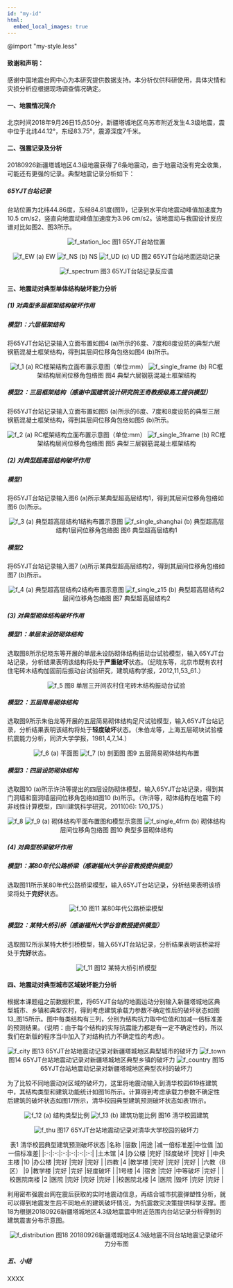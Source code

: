 ```yaml
---
id: "my-id"
html:
  embed_local_images: true
---
```


@import "my-style.less"

#### 致谢和声明：

感谢中国地震台网中心为本研究提供数据支持。本分析仅供科研使用，具体灾情和灾损分析应根据现场调查情况确定。

#### 一、地震情况简介

北京时间2018年9月26日15点50分，新疆塔城地区乌苏市附近发生4.3级地震，震中位于北纬44.12°，东经83.75°，震源深度7千米。

#### 二、强震记录及分析

20180926新疆塔城地区4.3级地震获得了6条地震动，由于地震动没有完全收集，可能还有更强的记录。典型地震记录分析如下：

##### 65YJT台站记录

台站位置为北纬44.86度，东经84.81度(图1)，记录到水平向地震动峰值加速度为10.5 cm/s2，竖直向地震动峰值加速度为3.96 cm/s2。该地震动与我国设计反应谱对比如图2、图3所示。

<center>

![f_station_loc]
图1 65YJT台站位置

![f_EW]
(a) EW
![f_NS]
(b) NS
![f_UD]
(c) UD
图2 65YJT台站地面运动记录

![f_spectrum]
图3 65YJT台站记录反应谱

</center>

#### 三、地震动对典型单体结构破坏能力分析

##### (1) 对典型多层框架结构破坏作用

##### 模型1：六层框架结构

将65YJT台站记录输入立面布置如图4 (a)所示的6度、7度和8度设防的典型六层钢筋混凝土框架结构，得到其层间位移角包络如图4 (b)所示。

<center>

![f_1]
(a) RC框架结构立面布置示意图（单位:mm）
![f_single_frame]
(b) RC框架结构层间位移角包络图
图4 典型六层钢筋混凝土框架结构

</center>

##### 模型2：三层框架结构（感谢中国建筑设计研究院王奇教授级高工提供模型）

将65YJT台站记录输入立面布置如图5 (a)所示的6度、7度和8度设防的典型三层钢筋混凝土框架结构，得到其层间位移角包络如图5 (b)所示。

<center>

![f_2]
(a) RC框架结构立面布置示意图（单位:mm）
![f_single_3frame]
(b) RC框架结构层间位移角包络图
图5 典型三层钢筋混凝土框架结构

</center>

##### (2) 对典型超高层结构破坏作用

##### 模型1

将65YJT台站记录输入图6 (a)所示某典型超高层结构1，得到其层间位移角包络如图6 (b)所示。

<center>

![f_3]
(a) 典型超高层结构1结构布置示意图
![f_single_shanghai]
(b) 典型超高层结构1层间位移角包络图
图6 典型超高层结构1

</center>

##### 模型2

将65YJT台站记录输入图7 (a)所示某典型超高层结构2，得到其层间位移角包络如图7 (b)所示。

<center>

![f_4]
(a) 典型超高层结构2结构布置示意图
![f_single_z15]
(b) 典型超高层结构2层间位移角包络图
图7 典型超高层结构2

</center>

##### (3) 对典型砌体结构破坏作用

##### 模型1：单层未设防砌体结构

选取图8所示纪晓东等开展的单层未设防砌体结构振动台试验模型，输入65YJT台站记录，分析结果表明该结构将处于**严重破坏**状态。（纪晓东等，北京市既有农村住宅砖木结构加固前后振动台试验研究，建筑结构学报，2012,11,53_61.）

<center>

![f_5]
图8 单层三开间农村住宅砖木结构振动台试验

</center>

##### 模型2：五层简易砌体结构

选取图9所示朱伯龙等开展的五层简易砌体结构足尺试验模型，输入65YJT台站记录，分析结果表明该结构将处于**轻度破坏**状态。（朱伯龙等，上海五层砌块试验楼抗震能力分析，同济大学学报，1981,4,7_14.）

<center>

![f_6]
(a) 平面图
![f_7]
(b) 剖面图
图9 五层简易砌体结构布置

</center>

##### 模型3：四层设防砌体结构

选取图10 (a)所示许浒等提出的四层设防砌体模型，输入65YJT台站记录，得到其门洞墙和窗洞墙层间位移角包络如图10 (b)所示。（许浒等，砌体结构在地震下的非线性计算模型，四川建筑科学研究，2011(06): 170_175.）

<center>

![f_8]
![f_9]
(a) 砌体结构平面布置图和模型示意图
![f_single_4frm]
(b) 砌体结构层间位移角包络图
图10 典型多层砌体结构

</center>

##### (4) 对典型桥梁破坏作用

##### 模型1：某80年代公路桥梁（感谢福州大学谷音教授提供模型）

选取图11所示某80年代公路桥梁模型，输入65YJT台站记录，分析结果表明该桥梁将处于**完好**状态。

<center>

![f_10]
图11 某80年代公路桥梁模型

</center>

##### 模型2：某特大桥引桥（感谢福州大学谷音教授提供模型）

选取图12所示某特大桥引桥模型，输入65YJT台站记录，分析结果表明该桥梁将处于**完好**状态。

<center>

![f_11]
图12 某特大桥引桥模型

</center>

#### 四、地震动对典型城市区域破坏能力分析

根据本课题组之前数据积累，将65YJT台站的地面运动分别输入新疆塔城地区典型城市、乡镇和典型农村，得到考虑建筑承载力参数不确定性后的破坏状态如图13_图15所示。图中每类结构有三列，分别为结构抗力取中位值和加减一倍标准差的预测结果。（说明：由于每个结构的实际抗震能力都是有一定不确定性的，所以我们在新版的程序当中加入了对结构抗力不确定性的考虑）。

<center>

![f_city]
图13 65YJT台站地震动记录对新疆塔城地区典型城市的破坏力
![f_town]
图14 65YJT台站地震动记录对新疆塔城地区典型乡镇的破坏力
![f_country]
图15 65YJT台站地震动记录对新疆塔城地区典型农村的破坏力

</center>

为了比较不同地震动对区域的破坏力，这里将地震动输入到清华校园619栋建筑中，其结构类型和建筑功能统计如图16所示。计算得到考虑承载力参数不确定性后建筑的破坏状态如图17所示，清华校园典型建筑预测破坏状态如表1所示。

<center>

![f_12]
(a)	结构类型比例
![f_13]
(b)	建筑功能比例
图16 清华校园建筑

![f_thu]
图17 65YJT台站地震动记录对清华大学校园的破坏力

表1 清华校园典型建筑预测破坏状态
|名称   |层数   |用途  |减一倍标准差|中位值	|加一倍标准差|
|:-:|:-:|:-:|:-:|:-:|:-:|
|土木馆       |4   |办公楼   |完好   |轻度破坏   |完好   |
|中央主楼     |10  |办公楼   |完好   |完好   |完好   |
|四教         |4   |教学楼   |完好   |完好   |完好   |
|六教（B区）  |9   |教学楼   |完好   |完好   |轻度破坏   |
|1号楼        |4   |宿舍     |完好   |中等破坏   |完好   |
|校医院南楼   |2   |医院     |完好   |完好   |完好   |
|校医院北楼   |4   |医院     |毁坏   |完好   |完好   |

</center>

利用密布强震台网在震后获取的实时地震动信息，再结合城市抗震弹塑性分析，就可以得到地震发生后不同地点的建筑破坏情况，为抗震救灾决策提供科学支撑。图18为根据20180926新疆塔城地区4.3级地震震中附近范围内台站记录分析得到的建筑震害分布示意图。

<center>

![f_distribution]
图18 20180926新疆塔城地区4.3级地震不同台站地震记录破坏力分布图

</center>

##### 五、小结

XXXX

[f_1]: https://myfigures-1258195512.cos.ap-beijing.myqcloud.com/static/1.png?sign=q-sign-algorithm%3Dsha1%26q-ak%3DAKIDQffQzJ6R8auzpP9vuhGZeU5VigOraLFu%26q-sign-time%3D1544013674%3B1544017334%26q-key-time%3D1544013674%3B1544017334%26q-header-list%3D%26q-url-param-list%3D%26q-signature%3D17ce696406fda0b635a90a4c2714205a051365d1
[f_2]: https://myfigures-1258195512.cos.ap-beijing.myqcloud.com/static/2.jpg?sign=q-sign-algorithm%3Dsha1%26q-ak%3DAKIDQffQzJ6R8auzpP9vuhGZeU5VigOraLFu%26q-sign-time%3D1544013674%3B1544017334%26q-key-time%3D1544013674%3B1544017334%26q-header-list%3D%26q-url-param-list%3D%26q-signature%3D37f9ba7760042d6cf7bb793217b0410ff05b826d
[f_3]: https://myfigures-1258195512.cos.ap-beijing.myqcloud.com/static/3.png?sign=q-sign-algorithm%3Dsha1%26q-ak%3DAKIDQffQzJ6R8auzpP9vuhGZeU5VigOraLFu%26q-sign-time%3D1544013674%3B1544017334%26q-key-time%3D1544013674%3B1544017334%26q-header-list%3D%26q-url-param-list%3D%26q-signature%3D0a5c914ee6dce7476d89825f27689d0e39cd7cbd
[f_4]: https://myfigures-1258195512.cos.ap-beijing.myqcloud.com/static/4.png?sign=q-sign-algorithm%3Dsha1%26q-ak%3DAKIDQffQzJ6R8auzpP9vuhGZeU5VigOraLFu%26q-sign-time%3D1544013674%3B1544017334%26q-key-time%3D1544013674%3B1544017334%26q-header-list%3D%26q-url-param-list%3D%26q-signature%3D6af9d02e27d8ea2ea7fd5a5b221e70cdb43d97d2
[f_5]: https://myfigures-1258195512.cos.ap-beijing.myqcloud.com/static/5.jpg?sign=q-sign-algorithm%3Dsha1%26q-ak%3DAKIDQffQzJ6R8auzpP9vuhGZeU5VigOraLFu%26q-sign-time%3D1544013675%3B1544017335%26q-key-time%3D1544013675%3B1544017335%26q-header-list%3D%26q-url-param-list%3D%26q-signature%3D3e781a4b685f5fb5bab0f621ad039a270879ca3e
[f_6]: https://myfigures-1258195512.cos.ap-beijing.myqcloud.com/static/6.png?sign=q-sign-algorithm%3Dsha1%26q-ak%3DAKIDQffQzJ6R8auzpP9vuhGZeU5VigOraLFu%26q-sign-time%3D1544013675%3B1544017335%26q-key-time%3D1544013675%3B1544017335%26q-header-list%3D%26q-url-param-list%3D%26q-signature%3D086b0d18306bb69838af4fd613eacdadeb771f18
[f_7]: https://myfigures-1258195512.cos.ap-beijing.myqcloud.com/static/7.png?sign=q-sign-algorithm%3Dsha1%26q-ak%3DAKIDQffQzJ6R8auzpP9vuhGZeU5VigOraLFu%26q-sign-time%3D1544013675%3B1544017335%26q-key-time%3D1544013675%3B1544017335%26q-header-list%3D%26q-url-param-list%3D%26q-signature%3D43264755d8664524a86b1613d75623347ff0ac18
[f_8]: https://myfigures-1258195512.cos.ap-beijing.myqcloud.com/static/8.png?sign=q-sign-algorithm%3Dsha1%26q-ak%3DAKIDQffQzJ6R8auzpP9vuhGZeU5VigOraLFu%26q-sign-time%3D1544013675%3B1544017335%26q-key-time%3D1544013675%3B1544017335%26q-header-list%3D%26q-url-param-list%3D%26q-signature%3D78e686429a81f5d81fe04ffde500658bc30d8be0
[f_9]: https://myfigures-1258195512.cos.ap-beijing.myqcloud.com/static/9.png?sign=q-sign-algorithm%3Dsha1%26q-ak%3DAKIDQffQzJ6R8auzpP9vuhGZeU5VigOraLFu%26q-sign-time%3D1544013675%3B1544017335%26q-key-time%3D1544013675%3B1544017335%26q-header-list%3D%26q-url-param-list%3D%26q-signature%3Dce176b7290fdfdf33fc80aa4200eb55a03230e9f
[f_10]: https://myfigures-1258195512.cos.ap-beijing.myqcloud.com/static/10.png?sign=q-sign-algorithm%3Dsha1%26q-ak%3DAKIDQffQzJ6R8auzpP9vuhGZeU5VigOraLFu%26q-sign-time%3D1544013674%3B1544017334%26q-key-time%3D1544013674%3B1544017334%26q-header-list%3D%26q-url-param-list%3D%26q-signature%3D09bba103e03662969c50754a2b53671a3cabc55d
[f_11]: https://myfigures-1258195512.cos.ap-beijing.myqcloud.com/static/11.png?sign=q-sign-algorithm%3Dsha1%26q-ak%3DAKIDQffQzJ6R8auzpP9vuhGZeU5VigOraLFu%26q-sign-time%3D1544013674%3B1544017334%26q-key-time%3D1544013674%3B1544017334%26q-header-list%3D%26q-url-param-list%3D%26q-signature%3D6374799ee749679eef20b5cdb61834154abeb85e
[f_12]: https://myfigures-1258195512.cos.ap-beijing.myqcloud.com/static/12.png?sign=q-sign-algorithm%3Dsha1%26q-ak%3DAKIDQffQzJ6R8auzpP9vuhGZeU5VigOraLFu%26q-sign-time%3D1544013674%3B1544017334%26q-key-time%3D1544013674%3B1544017334%26q-header-list%3D%26q-url-param-list%3D%26q-signature%3D22b4da81ebb7013e4b1fa9270b6876bc429eb294
[f_13]: https://myfigures-1258195512.cos.ap-beijing.myqcloud.com/static/13.png?sign=q-sign-algorithm%3Dsha1%26q-ak%3DAKIDQffQzJ6R8auzpP9vuhGZeU5VigOraLFu%26q-sign-time%3D1544013674%3B1544017334%26q-key-time%3D1544013674%3B1544017334%26q-header-list%3D%26q-url-param-list%3D%26q-signature%3D546e1b51f98bc919c19eaf0e90f5496e20ff56d2

[f_station_loc]: https://myfigures-1258195512.cos.ap-beijing.myqcloud.com/dynamic/station_loc.png?sign=q-sign-algorithm%3Dsha1%26q-ak%3DAKIDQffQzJ6R8auzpP9vuhGZeU5VigOraLFu%26q-sign-time%3D1544013679%3B1544017339%26q-key-time%3D1544013679%3B1544017339%26q-header-list%3D%26q-url-param-list%3D%26q-signature%3D3ab37d2b1da380980f3b343f9640acd69354b22f
[f_EW]: https://myfigures-1258195512.cos.ap-beijing.myqcloud.com/dynamic/EW.png?sign=q-sign-algorithm%3Dsha1%26q-ak%3DAKIDQffQzJ6R8auzpP9vuhGZeU5VigOraLFu%26q-sign-time%3D1544013677%3B1544017337%26q-key-time%3D1544013677%3B1544017337%26q-header-list%3D%26q-url-param-list%3D%26q-signature%3De612b932e4f9540ff4a60a78de04cab86ffb5981
[f_NS]: https://myfigures-1258195512.cos.ap-beijing.myqcloud.com/dynamic/NS.png?sign=q-sign-algorithm%3Dsha1%26q-ak%3DAKIDQffQzJ6R8auzpP9vuhGZeU5VigOraLFu%26q-sign-time%3D1544013677%3B1544017337%26q-key-time%3D1544013677%3B1544017337%26q-header-list%3D%26q-url-param-list%3D%26q-signature%3Dcf4d3069dbdd4cc9c87ce191efe33bb2a56db80d
[f_UD]: https://myfigures-1258195512.cos.ap-beijing.myqcloud.com/dynamic/UD.png?sign=q-sign-algorithm%3Dsha1%26q-ak%3DAKIDQffQzJ6R8auzpP9vuhGZeU5VigOraLFu%26q-sign-time%3D1544013681%3B1544017341%26q-key-time%3D1544013681%3B1544017341%26q-header-list%3D%26q-url-param-list%3D%26q-signature%3D39b88ae30c8cd9b090a73627c4dc1b4112d24ef4
[f_spectrum]: https://myfigures-1258195512.cos.ap-beijing.myqcloud.com/dynamic/spectrum.png?sign=q-sign-algorithm%3Dsha1%26q-ak%3DAKIDQffQzJ6R8auzpP9vuhGZeU5VigOraLFu%26q-sign-time%3D1544013679%3B1544017339%26q-key-time%3D1544013679%3B1544017339%26q-header-list%3D%26q-url-param-list%3D%26q-signature%3D7829d1e36407a776f38b9aad2e857d05ef75f2bb
[f_single_frame]: https://myfigures-1258195512.cos.ap-beijing.myqcloud.com/dynamic/single_frame.png?sign=q-sign-algorithm%3Dsha1%26q-ak%3DAKIDQffQzJ6R8auzpP9vuhGZeU5VigOraLFu%26q-sign-time%3D1544013678%3B1544017338%26q-key-time%3D1544013678%3B1544017338%26q-header-list%3D%26q-url-param-list%3D%26q-signature%3Ddb709c22a27c1ce73314c27485f98d4cfa48291a
[f_single_3frame]: https://myfigures-1258195512.cos.ap-beijing.myqcloud.com/dynamic/single_3frame.png?sign=q-sign-algorithm%3Dsha1%26q-ak%3DAKIDQffQzJ6R8auzpP9vuhGZeU5VigOraLFu%26q-sign-time%3D1544013677%3B1544017337%26q-key-time%3D1544013677%3B1544017337%26q-header-list%3D%26q-url-param-list%3D%26q-signature%3D6cbab0af0bf3a712634c31c09b55fdf0c2caae25
[f_single_shanghai]: https://myfigures-1258195512.cos.ap-beijing.myqcloud.com/dynamic/single_shanghai.png?sign=q-sign-algorithm%3Dsha1%26q-ak%3DAKIDQffQzJ6R8auzpP9vuhGZeU5VigOraLFu%26q-sign-time%3D1544013678%3B1544017338%26q-key-time%3D1544013678%3B1544017338%26q-header-list%3D%26q-url-param-list%3D%26q-signature%3D5bc9454c2bd96c1efeee3c1932d5958c814ca321
[f_single_z15]: https://myfigures-1258195512.cos.ap-beijing.myqcloud.com/dynamic/single_z15.png?sign=q-sign-algorithm%3Dsha1%26q-ak%3DAKIDQffQzJ6R8auzpP9vuhGZeU5VigOraLFu%26q-sign-time%3D1544013679%3B1544017339%26q-key-time%3D1544013679%3B1544017339%26q-header-list%3D%26q-url-param-list%3D%26q-signature%3Dd2445bd0ce5dc979d03bb28c41a652e55adfc234
[f_single_4frm]: https://myfigures-1258195512.cos.ap-beijing.myqcloud.com/dynamic/single_4frm.png?sign=q-sign-algorithm%3Dsha1%26q-ak%3DAKIDQffQzJ6R8auzpP9vuhGZeU5VigOraLFu%26q-sign-time%3D1544013678%3B1544017338%26q-key-time%3D1544013678%3B1544017338%26q-header-list%3D%26q-url-param-list%3D%26q-signature%3D17b77ccd74c5bf0c4d3a34cd289326c9c5c3ee8f
[f_city]: https://myfigures-1258195512.cos.ap-beijing.myqcloud.com/dynamic/city.png?sign=q-sign-algorithm%3Dsha1%26q-ak%3DAKIDQffQzJ6R8auzpP9vuhGZeU5VigOraLFu%26q-sign-time%3D1544013675%3B1544017335%26q-key-time%3D1544013675%3B1544017335%26q-header-list%3D%26q-url-param-list%3D%26q-signature%3D537c7149e4ef1037dc30336585d5a1ea614831ee
[f_town]: https://myfigures-1258195512.cos.ap-beijing.myqcloud.com/dynamic/town.png?sign=q-sign-algorithm%3Dsha1%26q-ak%3DAKIDQffQzJ6R8auzpP9vuhGZeU5VigOraLFu%26q-sign-time%3D1544013680%3B1544017340%26q-key-time%3D1544013680%3B1544017340%26q-header-list%3D%26q-url-param-list%3D%26q-signature%3D6e9fbae20a5f64de6ab747e5ae5a50b2fd60512e
[f_country]: https://myfigures-1258195512.cos.ap-beijing.myqcloud.com/dynamic/country.png?sign=q-sign-algorithm%3Dsha1%26q-ak%3DAKIDQffQzJ6R8auzpP9vuhGZeU5VigOraLFu%26q-sign-time%3D1544013676%3B1544017336%26q-key-time%3D1544013676%3B1544017336%26q-header-list%3D%26q-url-param-list%3D%26q-signature%3D2acea57508e58acb91297c179c6c0448dd3157b6
[f_thu]: https://myfigures-1258195512.cos.ap-beijing.myqcloud.com/dynamic/thu.png?sign=q-sign-algorithm%3Dsha1%26q-ak%3DAKIDQffQzJ6R8auzpP9vuhGZeU5VigOraLFu%26q-sign-time%3D1544013680%3B1544017340%26q-key-time%3D1544013680%3B1544017340%26q-header-list%3D%26q-url-param-list%3D%26q-signature%3D9349fbca45cb0c5cc5a83ff6cee05d8f216c3ed4
[f_distribution]: https://myfigures-1258195512.cos.ap-beijing.myqcloud.com/dynamic/distribution.png?sign=q-sign-algorithm%3Dsha1%26q-ak%3DAKIDQffQzJ6R8auzpP9vuhGZeU5VigOraLFu%26q-sign-time%3D1544013676%3B1544017336%26q-key-time%3D1544013676%3B1544017336%26q-header-list%3D%26q-url-param-list%3D%26q-signature%3D13d7c531a13a3650ad492736bf368cb96198a0c2

